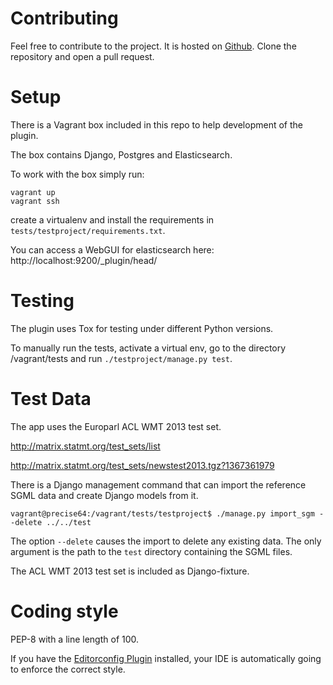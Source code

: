 Contributing
============

Feel free to contribute to the project. It is hosted on
[Github](https://github.com/sbaechler/django-multilingual-search).
Clone the repository and open a pull request.

# Setup
There is a Vagrant box included in this repo to help development of the plugin.

The box contains Django, Postgres and Elasticsearch.

To work with the box simply run:

    vagrant up
    vagrant ssh

create a virtualenv and install the requirements in `tests/testproject/requirements.txt`.

You can access a WebGUI for elasticsearch here: http://localhost:9200/_plugin/head/


# Testing
The plugin uses Tox for testing under different Python versions.

To manually run the tests, activate a virtual env, go to the directory /vagrant/tests
and run ``./testproject/manage.py test``.


# Test Data
The app uses the Europarl ACL WMT 2013 test set.

http://matrix.statmt.org/test_sets/list

http://matrix.statmt.org/test_sets/newstest2013.tgz?1367361979

There is a Django management command that can import the reference SGML data and create Django models from it.

    vagrant@precise64:/vagrant/tests/testproject$ ./manage.py import_sgm --delete ../../test

The option ``--delete`` causes the import to delete any existing data.
The only argument is the path to the ``test`` directory containing the SGML files.

The ACL WMT 2013 test set is included as Django-fixture.


# Coding style
PEP-8 with a line length of 100.

If you have the [Editorconfig Plugin](http://editorconfig.org/) installed, your IDE is
automatically going to enforce the correct style.

